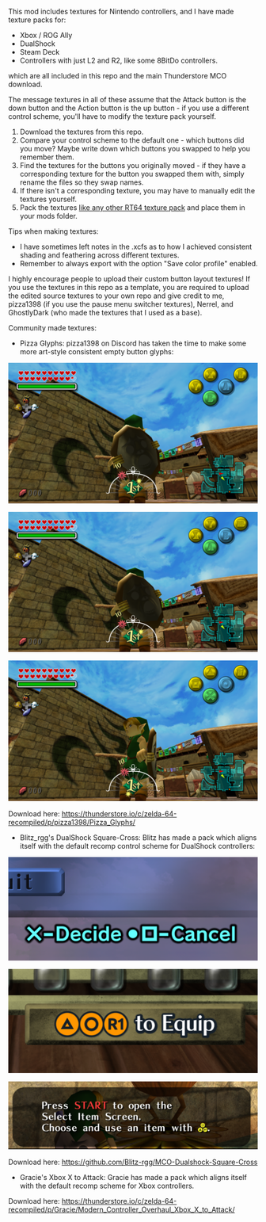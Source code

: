 This mod includes textures for Nintendo controllers, and I have made texture packs for:

- Xbox / ROG Ally
- DualShock
- Steam Deck
- Controllers with just L2 and R2, like some 8BitDo controllers.

which are all included in this repo and the main Thunderstore MCO download.

The message textures in all of these assume that the Attack button is the down button and the Action button is the up button - if you use a different control scheme, you'll have to modify the texture pack yourself.
1. Download the textures from this repo.
2. Compare your control scheme to the default one - which buttons did you move? Maybe write down which buttons you swapped to help you remember them.
3. Find the textures for the buttons you originally moved - if they have a corresponding texture for the button you swapped them with, simply rename the files so they swap names.
4. If there isn't a corresponding texture, you may have to manually edit the textures yourself.
5. Pack the textures [like any other RT64 texture pack](https://github.com/rt64/rt64/blob/main/TEXTURE-PACKS.md) and place them in your mods folder.

Tips when making textures:
- I have sometimes left notes in the .xcfs as to how I achieved consistent shading and feathering across different textures.
- Remember to always export with the option "Save color profile" enabled.

I highly encourage people to upload their custom button layout textures!
If you use the textures in this repo as a template, you are required to upload the edited source textures to your own repo and give credit to me, pizza1398 (if you use the pause menu switcher textures), Nerrel, and GhostlyDark (who made the textures that I used as a base).

Community made textures:
- Pizza Glyphs: pizza1398 on Discord has taken the time to make some more art-style consistent empty button glyphs:

![Nintendo Preview](https://github.com/t0mtee/MMModernControllerOverhaul/blob/main/readme/pizza/nintendo.png?raw=true)

![Xbox Preview](https://github.com/t0mtee/MMModernControllerOverhaul/blob/main/readme/pizza/xbox.png?raw=true)

![DualShock Preview](https://github.com/t0mtee/MMModernControllerOverhaul/blob/main/readme/pizza/dualshock.png?raw=true)

Download here: https://thunderstore.io/c/zelda-64-recompiled/p/pizza1398/Pizza_Glyphs/

- Blitz_rgg's DualShock Square-Cross: Blitz has made a pack which aligns itself with the default recomp control scheme for DualShock controllers:

![Nintendo Preview](https://github.com/t0mtee/MMModernControllerOverhaul/blob/main/readme/blitz/start.png?raw=true)

![Xbox Preview](https://github.com/t0mtee/MMModernControllerOverhaul/blob/main/readme/blitz/pause.png?raw=true)

![DualShock Preview](https://github.com/t0mtee/MMModernControllerOverhaul/blob/main/readme/blitz/equip.png?raw=true)

Download here: https://github.com/Blitz-rgg/MCO-Dualshock-Square-Cross

- Gracie's Xbox X to Attack: Gracie has made a pack which aligns itself with the default recomp scheme for Xbox controllers.

Download here: https://thunderstore.io/c/zelda-64-recompiled/p/Gracie/Modern_Controller_Overhaul_Xbox_X_to_Attack/